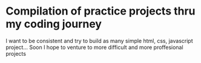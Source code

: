 # Compilation of practice projects thru my coding journey

I want to be consistent and try to build as many simple html, css, javascript project... 
Soon I hope to venture to more difficult and more proffesional projects 
